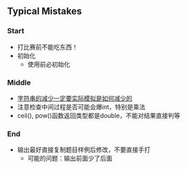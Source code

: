 ## Typical Mistakes

### Start
* 打比赛前不能吃东西！
* 初始化
  * 使用前必初始化

### Middle
* [字符串的减少一定要实际模拟是如何减少的](./2019/08/03.md)
* 注意检查中间过程是否可能会爆int，特别是乘法
* ceil(), pow()函数返回类型都是double，不能对结果直接判等

### End
* 输出最好直接复制题目样例后修改，不要直接手打
  * 可能的问题：输出前面少了后面
